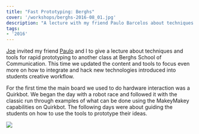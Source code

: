 ```yaml
---
title: "Fast Prototyping: Berghs"
cover: '/workshops/berghs-2016-08_01.jpg'
description: "A lecture with my friend Paulo Barcelos about techniques and tools for rapid prototyping at Berghs School of Communication."
tags:
- '2016'
---
```


[Joe](http://www.anothertomorrow.io/) invited my friend [Paulo](https://www.linkedin.com/in/paulobarcelos/) and I to give a lecture about techniques and tools for rapid prototyping to another class at Berghs School of Communication. This time we updated the content and tools to focus even more on how to integrate and hack new technologies introduced into students creative workflow.

For the first time the main board we used to do hardware interaction was a Quirkbot. We began the day with a robot race and followed it with the classic run through examples of what can be done using the MakeyMakey capabilities on Quirkbot. The following days were about guiding the students on how to use the tools to prototype their ideas.

![](./workshops/berghs-2016-08_01.jpg)
